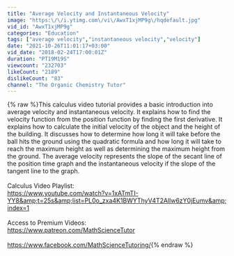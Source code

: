 ```yaml
---
title: "Average Velocity and Instantaneous Velocity"
image: "https:\/\/i.ytimg.com\/vi\/AwxT1xjMP9g\/hqdefault.jpg"
vid_id: "AwxT1xjMP9g"
categories: "Education"
tags: ["average velocity","instantaneous velocity","velocity"]
date: "2021-10-26T11:01:17+03:00"
vid_date: "2018-02-24T17:00:01Z"
duration: "PT19M19S"
viewcount: "232703"
likeCount: "2189"
dislikeCount: "83"
channel: "The Organic Chemistry Tutor"
---
```

{% raw %}This calculus video tutorial provides a basic introduction into average velocity and instantaneous velocity.  It explains how to find the velocity function from the position function by finding the first derivative.  It explains how to calculate the initial velocity of the object and the height of the building.  It discusses how to determine how long it will take before the ball hits the ground using the quadratic formula and how long it will take to reach the maximum height as well as determining the maximum height from the ground.  The average velocity represents the slope of the secant line of the position time graph and the instantaneous velocity if the slope of the tangent line to the graph.  <br /><br />Calculus Video Playlist:<br /><a rel="nofollow" target="blank" href="https://www.youtube.com/watch?v=1xATmTI-YY8&amp;t=25s&amp;list=PL0o_zxa4K1BWYThyV4T2Allw6zY0jEumv&amp;index=1">https://www.youtube.com/watch?v=1xATmTI-YY8&amp;t=25s&amp;list=PL0o_zxa4K1BWYThyV4T2Allw6zY0jEumv&amp;index=1</a><br /><br />Access to Premium Videos:<br /><a rel="nofollow" target="blank" href="https://www.patreon.com/MathScienceTutor">https://www.patreon.com/MathScienceTutor</a><br /><br /><a rel="nofollow" target="blank" href="https://www.facebook.com/MathScienceTutoring/">https://www.facebook.com/MathScienceTutoring/</a>{% endraw %}
